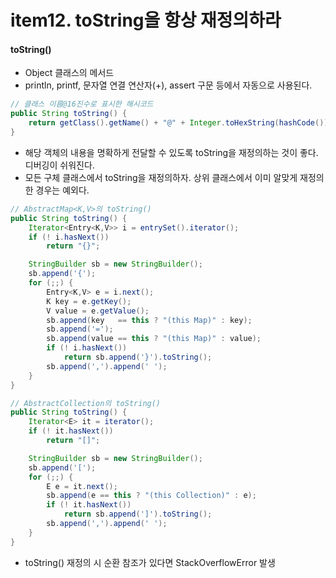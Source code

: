 # item12. toString을 항상 재정의하라

#### toString()
- Object 클래스의 메서드
- println, printf, 문자열 연결 연산자(+), assert 구문 등에서 자동으로 사용된다.

```java
// 클래스 이름@16진수로 표시한 해시코드
public String toString() {
    return getClass().getName() + "@" + Integer.toHexString(hashCode());
}
```

- 해당 객체의 내용을 명확하게 전달할 수 있도록 toString을 재정의하는 것이 좋다. 디버깅이 쉬워진다.
- 모든 구체 클래스에서 toString을 재정의하자. 상위 클래스에서 이미 알맞게 재정의한 경우는 예외다.

```java
// AbstractMap<K,V>의 toString()
public String toString() {
    Iterator<Entry<K,V>> i = entrySet().iterator();
    if (! i.hasNext())
        return "{}";

    StringBuilder sb = new StringBuilder();
    sb.append('{');
    for (;;) {
        Entry<K,V> e = i.next();
        K key = e.getKey();
        V value = e.getValue();
        sb.append(key   == this ? "(this Map)" : key);
        sb.append('=');
        sb.append(value == this ? "(this Map)" : value);
        if (! i.hasNext())
            return sb.append('}').toString();
        sb.append(',').append(' ');
    }
}

// AbstractCollection의 toString()
public String toString() {
    Iterator<E> it = iterator();
    if (! it.hasNext())
        return "[]";

    StringBuilder sb = new StringBuilder();
    sb.append('[');
    for (;;) {
        E e = it.next();
        sb.append(e == this ? "(this Collection)" : e);
        if (! it.hasNext())
            return sb.append(']').toString();
        sb.append(',').append(' ');
    }
}
```

- toString() 재정의 시 순환 참조가 있다면 StackOverflowError 발생
